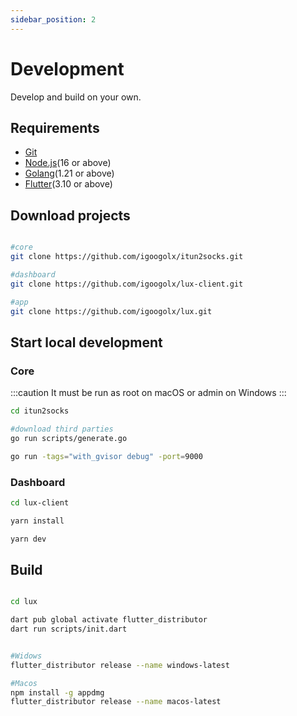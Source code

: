 ```yaml
---
sidebar_position: 2
---
```


# Development

Develop and build on your own.

## Requirements

* [Git](https://git-scm.com/downloads)
* [Node.js](https://nodejs.org/en)(16 or above)
* [Golang](https://go.dev/)(1.21 or above)
* [Flutter](https://flutter.dev/)(3.10 or above)


## Download projects

```sh

#core
git clone https://github.com/igoogolx/itun2socks.git

#dashboard
git clone https://github.com/igoogolx/lux-client.git

#app
git clone https://github.com/igoogolx/lux.git

```

## Start local development

### Core
:::caution
It must be run as root on macOS or admin on Windows
:::


```sh
cd itun2socks

#download third parties
go run scripts/generate.go

go run -tags="with_gvisor debug" -port=9000
```

### Dashboard

```sh
cd lux-client

yarn install

yarn dev
```



## Build

```sh

cd lux

dart pub global activate flutter_distributor
dart run scripts/init.dart


#Widows
flutter_distributor release --name windows-latest

#Macos
npm install -g appdmg
flutter_distributor release --name macos-latest
```


